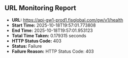 ## URL Monitoring Report

- **URL:** https://api-gw1-prod1.fisglobal.com/gw/v1/health
- **Start Time:** 2025-10-18T19:57:01.773808
- **End Time:** 2025-10-18T19:57:01.953123
- **Total Time Taken:** 0.179315 seconds
- **HTTP Status Code:** 403
- **Status:** Failure
- **Failure Reason:** HTTP Status Code: 403
